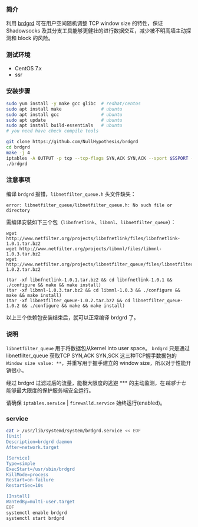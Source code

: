 ### 简介
利用 [brdgrd](https://github.com/NullHypothesis/brdgrd) 可在用户空间随机调整 TCP window size 的特性，保证 Shadowsocks 及其分支工具能够更健壮的进行数据交互，减少被不明高墙主动探测和 block 的风险。

### 测试环境
* CentOS 7.x
* ssr

### 安装步骤
```bash
sudo yum install -y make gcc glibc  # redhat/centos
sudo apt install make               # ubuntu
sudo apt install gcc                # ubuntu
sudo apt update                     # ubuntu
sudo apt install build-essentials   # ubuntu
# you need have check compile tools

git clone https://github.com/NullHypothesis/brdgrd
cd brdgrd
make -j 4
iptables -A OUTPUT -p tcp --tcp-flags SYN,ACK SYN,ACK --sport $SSPORT -j NFQUEUE --queue-num 0
./brdgrd
```

### 注意事项
编译 `brdgrd` 报错，`libnetfilter_queue.h` 头文件缺失：
```
error: libnetfilter_queue/libnetfilter_queue.h: No such file or directory
```
需编译安装如下三个包（`libnfnetlink`、`libmnl`、`libnetfilter_queue`）：
```
wget http://www.netfilter.org/projects/libnfnetlink/files/libnfnetlink-1.0.1.tar.bz2
wget http://www.netfilter.org/projects/libmnl/files/libmnl-1.0.3.tar.bz2
wget http://www.netfilter.org/projects/libnetfilter_queue/files/libnetfilter_queue-1.0.2.tar.bz2

(tar -xf libnfnetlink-1.0.1.tar.bz2 && cd libnfnetlink-1.0.1 && ./configure && make && make install)
(tar -xf libmnl-1.0.3.tar.bz2 && cd libmnl-1.0.3 && ./configure && make && make install)
(tar -xf libnetfilter_queue-1.0.2.tar.bz2 && cd libnetfilter_queue-1.0.2 && ./configure && make && make install)
```
以上三个依赖包安装结束后，就可以正常编译 brdgrd 了。

### 说明
`libnetfilter_queue` 用于将数据包从kernel into user space。
`brdgrd` 只是通过 libnetfilter_queue 获取TCP SYN,ACK SYN,SCK 这三种TCP握手数据包的 `Window size value: **`，并重写用于握手建立的 window size，所以对于性能开销很小。

经过 brdgrd 过滤过后的流量，能极大限度的逃避 *** 的主动监测，在*铭感十七* 能够最大限度的保护服务端安全运行。

请确保 `iptables.service` | `firewalld.service` 始终运行(enabled)。

### service 
```bash
cat > /usr/lib/systemd/system/brdgrd.service << EOF
[Unit]
Description=brdgrd daemon
After=network.target

[Service]
Type=simple
ExecStart=/usr/sbin/brdgrd
KillMode=process
Restart=on-failure
RestartSec=10s

[Install]
WantedBy=multi-user.target
EOF
systemctl enable brdgrd
systemctl start brdgrd
```